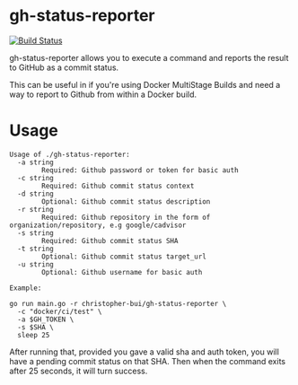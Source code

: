 # gh-status-reporter

[![Build Status](https://travis-ci.org/Christopher-Bui/gh-status-reporter.svg?branch=master)](https://travis-ci.org/Christopher-Bui/gh-status-reporter)

gh-status-reporter allows you to execute a command and reports the
result to GitHub as a commit status.

This can be useful in if you're using Docker MultiStage Builds and
need a way to report to Github from within a Docker build.

# Usage

```
Usage of ./gh-status-reporter:
  -a string
    	Required: Github password or token for basic auth
  -c string
    	Required: Github commit status context
  -d string
    	Optional: Github commit status description
  -r string
    	Required: Github repository in the form of organization/repository, e.g google/cadvisor
  -s string
    	Required: Github commit status SHA
  -t string
    	Optional: Github commit status target_url
  -u string
    	Optional: Github username for basic auth
```

```
Example:

go run main.go -r christopher-bui/gh-status-reporter \
  -c "docker/ci/test" \
  -a $GH_TOKEN \
  -s $SHA \
  sleep 25
```

After running that, provided you gave a valid sha and auth token, you
will have a pending commit status on that SHA. Then when the command
exits after 25 seconds, it will turn success.
